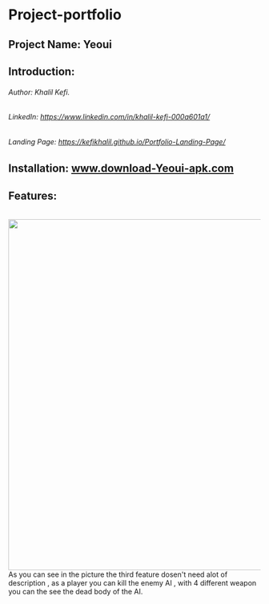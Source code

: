 # Project-portfolio
## Project Name: Yeoui
## Introduction: 
###### Author: Khalil Kefi.
###### LinkedIn: https://www.linkedin.com/in/khalil-kefi-000a601a1/
###### Landing Page: https://kefikhalil.github.io/Portfolio-Landing-Page/
## Installation: www.download-Yeoui-apk.com
## Features:
<br>
<img height="700" src="https://i.ibb.co/jZ9PYwS/projectweap02z.png" />
<br>
As you can see in the picture the third feature dosen't need alot of description , as a player you can kill the enemy AI , with 4 different weapon you can the see the dead body of the AI.

